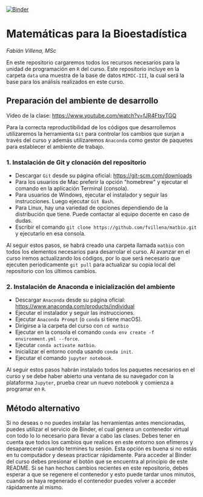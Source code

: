[![Binder](https://mybinder.org/badge_logo.svg)](https://mybinder.org/v2/gh/fvillena/matbio/master)

# Matemáticas para la Bioestadística

_Fabián Villena, MSc_

En este repositorio cargaremos todos los recursos necesarios para la unidad de programación en `R` del curso. Este repositorio incluye en la carpeta `data` una muestra de la base de datos `MIMIC-III`, la cual será la base para los análisis realizados en este curso.

## Preparación del ambiente de desarrollo

Video de la clase: https://www.youtube.com/watch?v=fJR4FtsyTGQ

Para la correcta reproductibilidad de los códigos que desarrollemos utilizaremos la herramienta `Git` para controlar los cambios que surjan a través del curso y además utilizaremos `Anaconda` como gestor de paquetes para establecer el ambiente de trabajo.

### 1. Instalación de Git y clonación del repositorio

* Descargar `Git` desde su página oficial: https://git-scm.com/downloads
* Para los usuarios de Mac preferir la opción "homebrew" y ejecutar el comando en la aplicación Terminal (consola).
* Para usuarios de Windows, ejecutar el instalador y seguir las instrucciones. Luego ejecutar `Git Bash`.
* Para Linux, hay una variedad de opciones dependiendo de la distribución que tiene. Puede contactar al equipo docente en caso de dudas. 
* Escribir el comando `git clone https://github.com/fvillena/matbio.git` y ejecutarlo en esa consola.

Al seguir estos pasos, se habrá creado una carpeta llamada `matbio` con todos los elementos necesarios para desarrolar el curso. Al avanzar en el curso iremos actualizando los códigos, por lo que será necesario que ejecuten periodicamente `git pull` para actualizar su copia local del repositorio con los últimos cambios.

### 2. Instalación de Anaconda e inicialización del ambiente

* Descargar `Anaconda` desde su página oficial: https://www.anaconda.com/products/individual
* Ejecutar el instalador y seguir las instrucciones.
* Ejecutar `Anaconda Prompt` (o `conda` si tiene macOS).
* Dirigirse a la carpeta del curso con `cd matbio`
* Ejecutar en la consola el comando `conda env create -f environment.yml --force`.
* Ejecutar `conda activate matbio`.
* Inicializar el entorno conda usando `conda init`.
* Ejecutar el comando `jupyter notebook`.

Al seguir estos pasos habrán instalado todos los paquetes necesarios en el curso y se debe haber abierto una ventana de su navegador con la plataforma `Jupyter`, prueba crear un nuevo notebook y comienza a programar en `R`.

## Método alternativo

Si no deseas o no puedes instalar las herramientas antes mencionadas, puedes utilizar el servicio de Binder, el cual genera un contenedor virtual con todo lo lo necesario para llevar a cabo las clases. Debes tener en cuenta que todos los cambios que realices en este entorno son efímeros y desaparecerán cuando termines tu sesión. Esta opción es buena si no estás en tu computador y deseas practicar rápidamente. Para acceder al Binder del curso debes presionar el botón que se encuentra al principio de este README. Si se han hechos cambios recientes en este repositorio, debes esperar a que se regenere el contenedor y esto puede tardar unos minutos, cuando se haya regenerado el contenedor puedes volver a acceder rápidamente al mismo.
